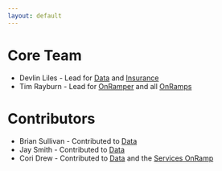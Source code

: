 ```yaml
---
layout: default
---
```


# Core Team

* Devlin Liles - Lead for [Data] and [Insurance]
* Tim Rayburn - Lead for [OnRamper] and all [OnRamps]

# Contributors

* Brian Sullivan - Contributed to [Data]
* Jay Smith - Contributed to [Data]
* Cori Drew - Contributed to [Data] and the [Services OnRamp][Services]

[Data]: 			/projects/data/
[Insurance]:	/projects/insurance/
[OnRamper]:		/projects/onramper/
[OnRamps]:		/projects/onramp/
[Services]:		/projects/onramp/services/